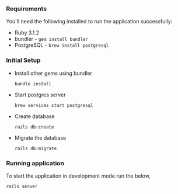 ### Requirements

You'll need the following installed to run the application successfully:

* Ruby 3.1.2
* bundler - `gem install bundler`
* PostgreSQL - `brew install postgresql`

### Initial Setup
* Install other gems using bundler

    ```
    bundle install
   ```
* Start postgres server

    ```
    brew services start postgresql
    ```    
* Create database

    ```
    rails db:create
    ```    
* Migrate the database
    ```
    rails db:migrate
    ```

### Running application
To start the application in development mode run the below,
```bash
rails server
```

